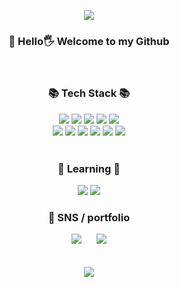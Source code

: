 <!--
**meanlightk/meanlightk** is a ✨ _special_ ✨ repository because its `README.md` (this file) appears on your GitHub profile.

Here are some ideas to get you started:

- 🔭 I’m currently working on ...
- 🌱 I’m currently learning ...
- 👯 I’m looking to collaborate on ...
- 🤔 I’m looking for help with ...
- 💬 Ask me about ...
- 📫 How to reach me: ...
- 😄 Pronouns: ...
- ⚡ Fun fact: ...
-->
<p align=center>
<img src="https://capsule-render.vercel.app/api?type=waving&color=FFC0CB&height=250&section=header&text=JiHyeon's%20story&fontSize=70" />
</p>
<h3 align=center> 
🌺 Hello🖐 Welcome to my Github
<br>

</h3>
<br>
<div align=center>
	
</div>
<h3 align="center">📚 Tech Stack 📚</h3>
<div align="center">
	<img src="https://img.shields.io/badge/Java-007396.svg?style=flat-square&logo=Java&logoColor=white"/>
	<img src="https://img.shields.io/badge/Spring-6DB33F?style=flat-square&logo=spring&logoColor=white">
	<img src="https://img.shields.io/badge/Springboot-6DB33F?style=flat-square&logo=springboot&logoColor=white">
	<img src="https://img.shields.io/badge/MariaDB-1F305F?style=flat-square&logo=mariaDB&logoColor=white">
	<img src="https://img.shields.io/badge/Mysql-4479A1?style=flat-square&logo=mysql&logoColor=white">
	<br>
	<img src="https://img.shields.io/badge/Html5-E34F26?style=flat-square&logo=html5&logoColor=white"/>
	<img src="https://img.shields.io/badge/Css3-1572B6?style=flat-square&logo=css3&logoColor=white"/>
	<img src="https://img.shields.io/badge/Javascript-F7DF1E?style=flat-square&logo=javascript&logoColor=white">
 	<img src="https://img.shields.io/badge/Bootstrap-7952B3?style=flat-square&logo=bootstrap&logoColor=white">
	<img src="https://img.shields.io/badge/Oracle-F80000?style=flat-square&logo=Oracle&logoColor=white"/>
	<img src="https://img.shields.io/badge/AWS-232F3E?style=flat-square&logo=Amazon AWS&logoColor=white">
</div>
<br>
<h3 align="center">📒 Learning 📒</h3>
<div align="center">
	<img src="https://img.shields.io/badge/React-61DAFB?style=flat-square&logo=react&logoColor=white">
	<img src="https://img.shields.io/badge/Node.js-339933?style=flat-square&logo=node-dot-js&logoColor=white">
	</div>


	
<div align=center>
	<h3> 🌺 SNS / portfolio  </h3>	
  <!-- 노션링크 -->
		<img src="http://img.shields.io/badge/-Notion-black?style=flat&logo=Notion&link=https://www.notion.so/inadang/Ina-b89959d18d534a52a1cf2301e0a2284d"
		 style="height : auto; margin-left : 10px; margin-right : 10px;"/>
	</a>
	<a href="mailto:meanlightk@gmail.com">
	<img src="https://img.shields.io/badge/Gmail-d14836?style=flat&logo=Gmail&logoColor=white&link=mailto:meanlightk@gmail.com"
	 style="height : auto; margin-left : 10px; margin-right : 10px;"/>
	</a>
 <br><br><br>
</div>
<div align=center>
	<img src="https://capsule-render.vercel.app/api?type=waving&color=FFC0CB&height=200&section=footer" />
</div>
